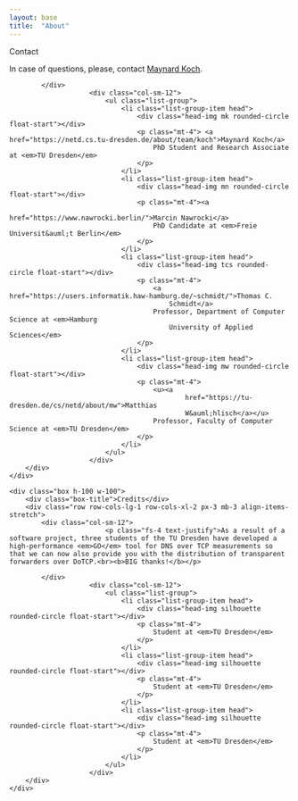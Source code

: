 ```yaml
---
layout: base
title:  "About"
---
```

<main id="about" class="row row-cols-sm-1 px-3 mb-3 mt-5">
    <div class="box h-100 w-100">
        <div class="box-title">Contact</div>
        <div class="row row-cols-lg-1 row-cols-xl-2 px-3 mb-3 align-items-stretch">
            <div class="col-sm-12">
                            <p class="fs-4 text-justify">In case of questions, please, contact <a
                                    href="https://netd.cs.tu-dresden.de/about/team/koch">Maynard Koch</a>.</p>

            </div>
                        <div class="col-sm-12">
                            <ul class="list-group">
                                <li class="list-group-item head">
                                    <div class="head-img mk rounded-circle float-start"></div>
                                    <p class="mt-4"> <a href="https://netd.cs.tu-dresden.de/about/team/koch">Maynard Koch</a>
                                        PhD Student and Research Associate at <em>TU Dresden</em>
                                    </p>
                                </li>
                                <li class="list-group-item head">
                                    <div class="head-img mn rounded-circle float-start"></div>
                                    <p class="mt-4"><a
                                            href="https://www.nawrocki.berlin/">Marcin Nawrocki</a>
                                        PhD Candidate at <em>Freie Universit&auml;t Berlin</em>
                                    </p>
                                </li>
                                <li class="list-group-item head">
                                    <div class="head-img tcs rounded-circle float-start"></div>
                                    <p class="mt-4">
                                        <a href="https://users.informatik.haw-hamburg.de/~schmidt/">Thomas C.
                                            Schmidt</a>
                                        Professor, Department of Computer Science at <em>Hamburg
                                            University of Applied Sciences</em>
                                    </p>
                                </li>
                                <li class="list-group-item head">
                                    <div class="head-img mw rounded-circle float-start"></div>
                                    <p class="mt-4">
                                        <u><a
                                                href="https://tu-dresden.de/cs/netd/about/mw">Matthias
                                                W&auml;hlisch</a></u>
                                        Professor, Faculty of Computer Science at <em>TU Dresden</em>
                                    </p>
                                </li>
                            </ul>
                        </div>
        </div>
    </div>

    <div class="box h-100 w-100">
        <div class="box-title">Credits</div>
        <div class="row row-cols-lg-1 row-cols-xl-2 px-3 mb-3 align-items-stretch">
            <div class="col-sm-12">
                            <p class="fs-4 text-justify">As a result of a software project, three students of the TU Dresden have developed a high-performance <em>GO</em> tool for DNS over TCP measurements so that we can now also provide you with the distribution of transparent forwarders over DoTCP.<br><b>BIG thanks!</b></p>

            </div>
                        <div class="col-sm-12">
                            <ul class="list-group">
                                <li class="list-group-item head">
                                    <div class="head-img silhouette rounded-circle float-start"></div>
                                    <p class="mt-4"> 
                                        Student at <em>TU Dresden</em>
                                    </p>
                                </li>
                                <li class="list-group-item head">
                                    <div class="head-img silhouette rounded-circle float-start"></div>
                                    <p class="mt-4"> 
                                        Student at <em>TU Dresden</em>
                                    </p>
                                </li>
                                <li class="list-group-item head">
                                    <div class="head-img silhouette rounded-circle float-start"></div>
                                    <p class="mt-4"> 
                                        Student at <em>TU Dresden</em>
                                    </p>
                                </li>
                            </ul>
                        </div>
        </div>
    </div>
</main>
